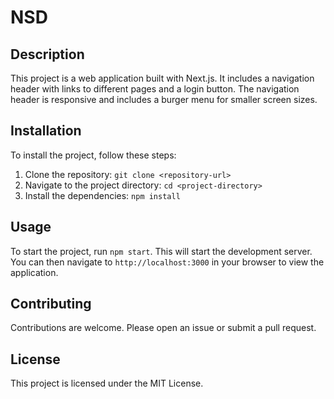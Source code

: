 # NSD

## Description

This project is a web application built with Next.js. It includes a navigation header with links to different pages and a login button. The navigation header is responsive and includes a burger menu for smaller screen sizes.

## Installation

To install the project, follow these steps:

1. Clone the repository: `git clone <repository-url>`
2. Navigate to the project directory: `cd <project-directory>`
3. Install the dependencies: `npm install`

## Usage

To start the project, run `npm start`. This will start the development server. You can then navigate to `http://localhost:3000` in your browser to view the application.

## Contributing

Contributions are welcome. Please open an issue or submit a pull request.

## License

This project is licensed under the MIT License.
